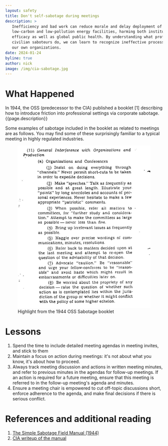 ```yaml
---
layout: safety
title: Don't self-sabotage during meetings
description: >
   Inefficiency and bad work can reduce morale and delay deployment of
   low-carbon and low-pollution energy facilities, harming both institutional
   efficacy as well as global public health. By understanding what professional
   civilian saboteurs do, we can learn to recognize ineffective processes within
   our own organizations.
date: 2024-01-24
byline: true
author: nick
image: /img/cia-sabotage.jpg
---
```


<div class="row">
<div class="col-md-8" markdown="1">

# What Happened

In 1944, the OSS (predecessor to the CIA) published a booklet [1] describing how
to introduce friction into professional settings via corporate sabotage. 
{{page.description}}

Some examples of sabotage included in the booklet as related to meetings
are as follows. You may find some of these surprisingly familiar to a typical
meeting in highly regulated industries.

<figure class="figure float-end w-100">
<a href="/img/cia-sabotage.jpg"><img class="figure-img img-fluid rounded"
src="/img/cia-sabotage.jpg"  alt=""/></a> 
<figcaption class="figure-caption">Highlight from the 1944 OSS Sabotage booklet</figcaption>
</figure>


# Lessons

1. Spend the time to include detailed meeting agendas in meeting invites, and stick to them
2. Maintain a focus on action during meetings: it's not about what you know, it's about how
   to proceed.
3. Always track meeting discussion and actions in written meeting minutes, and
   refer to previous minutes in the agendas for follow-up meetings. If an action is
   required for a future meeting, ensure that this meeting is referred to in the
   follow-up meeting's agenda and minutes.
4. Ensure a meeting chair is empowered to cut off-topic discussions short, enforce
   adherence to the agenda, and make final decisions if there is serious conflict.


# References and additional reading

1. [The Simple Sabotage Field Manual (1944)](https://www.cia.gov/static/5c875f3ec660e092cf893f60b4a288df/SimpleSabotage.pdf)
2. [CIA writeup of the manual](https://www.cia.gov/stories/story/the-art-of-simple-sabotage/)

</div>
</div>